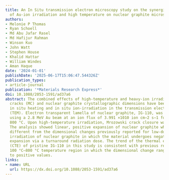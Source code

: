 ```yaml
---
title: An In Situ transmission electron microscopy study on the synergistic effects
  of Au-ion irradiation and high temperature on nuclear graphite microstructure
authors:
- Melonie P Thomas
- Ryan Schoell
- Md Abu Jafar Rasel
- Md Hafijur Rahman
- Winson Kuo
- John Watt
- Stephen House
- Khalid Hattar
- William Windes
- Aman Haque
date: '2024-01-01'
publishDate: '2025-06-17T15:06:47.544326Z'
publication_types:
- article-journal
publication: '*Materials Research Express*'
doi: 10.1088/2053-1591/ad37a6
abstract: The combined effects of high-temperature and heavy-ion irradiation on Mrozowski
  cracks (MC) and nuclear graphite crystallographic dimensions have been studied using
  in situ heating and in situ ion-irradiation in the transmission electron microscope
  (TEM). Electron transparent lamella of nuclear graphite, IG-110, was irradiated
  using a 2.8 MeV Au beam at an ion flux of 3.991 ×1010 ion cm−2 s−1 for 70 min at
  800 °C. Upon high-temperature irradiation, Mrozowski crack closure was studied quantitatively.
  The analysis showed linear, positive expansion of nuclear graphite which is significantly
  different from the dimensional changes previously reported for low-dose neutron
  irradiation of nuclear graphite in which the material undergoes negative to positive
  expansion via a turnaround radiation dose. The trend of the thermal expansion coefficient
  (CTE) of pristine IG-110 in this study is consistent with previous reports in the
  100 °C–800 °C temperature region in which the dimensional change ranges from negative
  to positive values.
links:
- name: URL
  url: https://dx.doi.org/10.1088/2053-1591/ad37a6
---
```

